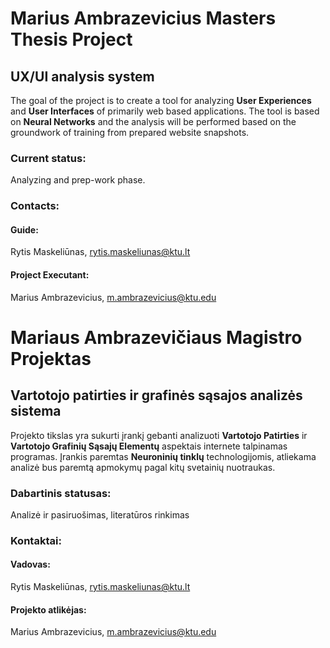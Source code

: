 # Marius Ambrazevicius Masters Thesis Project
## UX/UI analysis system

The goal of the project is to create a tool for analyzing __User Experiences__ and __User Interfaces__ of primarily web based applications. The tool is based on __Neural Networks__ and the analysis will be performed based on the groundwork of training from prepared website snapshots. 

### Current status:
Analyzing and prep-work phase.

### Contacts:
#### Guide:
Rytis Maskeliūnas, rytis.maskeliunas@ktu.lt

#### Project Executant:
Marius Ambrazevicius, m.ambrazevicius@ktu.edu

# Mariaus Ambrazevičiaus Magistro Projektas
## Vartotojo patirties ir grafinės sąsajos analizės sistema

Projekto tikslas yra sukurti įrankį gebanti analizuoti __Vartotojo Patirties__ ir __Vartotojo Grafinių Sąsajų Elementų__ aspektais internete talpinamas programas. Įrankis paremtas __Neuroninių tinklų__ technologijomis, atliekama analizė bus paremtą apmokymų pagal kitų svetainių nuotraukas.

### Dabartinis statusas:
Analizė ir pasiruošimas, literatūros rinkimas

### Kontaktai:

#### Vadovas:
Rytis Maskeliūnas, rytis.maskeliunas@ktu.lt

#### Projekto atlikėjas:
Marius Ambrazevicius, m.ambrazevicius@ktu.edu
